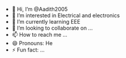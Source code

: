 - 👋 Hi, I’m @Aadith2005
- 👀 I’m interested in Electrical and electronics
- 🌱 I’m currently learning EEE
- 💞️ I’m looking to collaborate on ...
- 📫 How to reach me ...
- 😄 Pronouns: He
- ⚡ Fun fact: ...

<!---
Aadith2005/Aadith2005 is a ✨ special ✨ repository because its `README.md` (this file) appears on your GitHub profile.
You can click the Preview link to take a look at your changes.
--->
